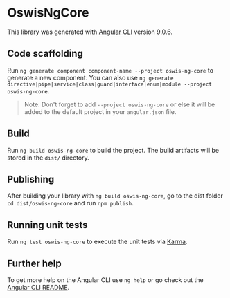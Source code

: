 # OswisNgCore

This library was generated with [Angular CLI](https://github.com/angular/angular-cli) version 9.0.6.

## Code scaffolding

Run `ng generate component component-name --project oswis-ng-core` to generate a new component. You can also use `ng generate directive|pipe|service|class|guard|interface|enum|module --project oswis-ng-core`.
> Note: Don't forget to add `--project oswis-ng-core` or else it will be added to the default project in your `angular.json` file. 

## Build

Run `ng build oswis-ng-core` to build the project. The build artifacts will be stored in the `dist/` directory.

## Publishing

After building your library with `ng build oswis-ng-core`, go to the dist folder `cd dist/oswis-ng-core` and run `npm publish`.

## Running unit tests

Run `ng test oswis-ng-core` to execute the unit tests via [Karma](https://karma-runner.github.io).

## Further help

To get more help on the Angular CLI use `ng help` or go check out the [Angular CLI README](https://github.com/angular/angular-cli/blob/master/README.md).
